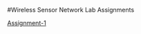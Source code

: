 #Wireless Sensor Network Lab Assignments

[Assignment-1](https://github.com/sankalpsp07/Wireless-Sensor-Network-Lab/blob/main/Assignment%201%20_%20Installation.pdf)
